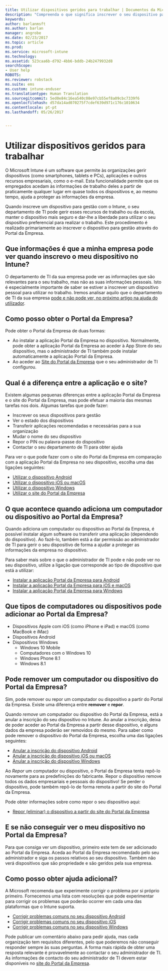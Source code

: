 ```yaml
---
title: Utilizar dispositivos geridos para trabalhar | Documentos da Microsoft
description: "Compreenda o que significa inscrever o seu dispositivo para gestão com o Intune."
keywords: 
author: barlanmsft
ms.author: barlan
manager: angrobe
ms.date: 02/23/2017
ms.topic: article
ms.prod: 
ms.service: microsoft-intune
ms.technology: 
ms.assetid: 523caa6b-d792-4bb6-bddb-24b2479932d8
searchScope:
- User help
ROBOTS: 
ms.reviewer: robstack
ms.suite: ems
ms.custom: intune-enduser
ms.translationtype: Human Translation
ms.sourcegitcommit: 5ed0e84c16ea540c08e97cb55ef8a09cbc7339f6
ms.openlocfilehash: d57da14ad070275f7cdef639d971c176c1010634
ms.contentlocale: pt-pt
ms.lasthandoff: 05/26/2017


---
```


# <a name="use-managed-devices-to-get-work-done"></a>Utilizar dispositivos geridos para trabalhar
O Microsoft Intune é um software que permite às organizações gerir dispositivos (como smartphones, tablets e PCs), aplicações e outros recursos empresariais, como o e-mail. Esta funcionalidade permite que os empregados acedam às informações de trabalho deles a partir de praticamente qualquer lugar em quase todos os dispositivos e, ao mesmo tempo, ajuda a proteger as informações da empresa.

Quando inscreve um dispositivo para gestão com o Intune, o seu departamento de TI pode gerir esses recursos de trabalho ou da escola, manter o dispositivo mais seguro e dar-lhe a liberdade para utilizar o seu dispositivo preferencial para realizar o trabalho. Este procedimento é realizado primariamente ao inscrever o dispositivo para gestão através do Portal da Empresa.

## <a name="what-information-can-my-company-see-when-i-enroll-my-device-in-intune"></a>Que informações é que a minha empresa pode ver quando inscrevo o meu dispositivo no Intune?
O departamento de TI da sua empresa pode ver as informações que são relevantes para o seu trabalho, mas não as suas informações pessoais. Isto é especialmente importante de saber se estiver a inscrever um dispositivo pessoal para utilizar no trabalho. Iremos analisar aquilo que o departamento de TI da sua empresa [pode e não pode ver, no próximo artigo na ajuda do utilizador](what-info-can-your-company-see-when-you-enroll-your-device-in-intune.md).

## <a name="how-do-i-get-the-company-portal"></a>Como posso obter o Portal da Empresa?
Pode obter o Portal da Empresa de duas formas:

- Ao instalar a aplicação Portal da Empresa no dispositivo. Normalmente, pode obter a aplicação Portal da Empresa ao aceder à App Store do seu dispositivo, mas o administrador de TI também pode instalar automaticamente a aplicação Portal da Empresa.
- Ao aceder ao [Site do Portal da Empresa](https://portal.manage.microsoft.com) que o seu administrador de TI configurou.

## <a name="whats-the-difference-between-the-app-and-the-website"></a>Qual é a diferença entre a aplicação e o site?
Existem algumas pequenas diferenças entre a aplicação Portal da Empresa e o site do Portal da Empresa, mas pode efetuar a maioria das mesmas tarefas nos dois. Algumas tarefas que pode fazer:

- Inscrever os seus dispositivos para gestão
- Ver o estado dos dispositivos
- Transferir aplicações recomendadas e necessárias para a sua organização
- Mudar o nome do seu dispositivo
- Repor o PIN ou palavra-passe do dispositivo
- Contactar o seu departamento de TI para obter ajuda

Para ver o que pode fazer com o site do Portal da Empresa em comparação com a aplicação Portal da Empresa no seu dispositivo, escolha uma das ligações seguintes:

- [Utilizar o dispositivo Android](using-your-android-device-with-intune.md)
- [Utilizar o dispositivo iOS ou macOS](using-your-ios-or-macOS-device-with-intune.md)
- [Utilizar o dispositivo Windows](using-your-windows-device-with-intune.md)
- [Utilizar o site do Portal da Empresa](using-the-intune-company-portal-website.md)

## <a name="what-happens-when-you-add-a-computer-or-device-to-the-company-portal"></a>O que acontece quando adiciona um computador ou dispositivo ao Portal da Empresa?
Quando adiciona um computador ou dispositivo ao Portal da Empresa, é possível instalar algum software ou transferir uma aplicação (dependendo do dispositivo). Ao fazê-lo, também está a dar permissão ao administrador de TI para gerir o seu dispositivo de forma a ajudar a proteger as informações da empresa no dispositivo.

Para saber mais sobre o que o administrador de TI pode e não pode ver no seu dispositivo, utilize a ligação que corresponde ao tipo de dispositivo que está a utilizar:

- [Instalar a aplicação Portal da Empresa para Android](what-happens-if-you-install-the-company-portal-app-and-enroll-your-device-in-intune-android.md)
- [Instalar a aplicação Portal da Empresa para iOS e macOS](what-happens-if-you-install-the-company-portal-app-and-enroll-your-device-in-intune-ios.md)
- [Instalar a aplicação Portal da Empresa para Windows](what-info-can-your-company-see-when-you-enroll-your-device-in-intune.md)

## <a name="what-kind-of-computers-or-devices-can-you-add-to-the-company-portal"></a>Que tipos de computadores ou dispositivos pode adicionar ao Portal da Empresa?
-   Dispositivos Apple com iOS (como iPhone e iPad) e macOS (como MacBook e iMac)
-   Dispositivos Android
-   Dispositivos Windows
    -   Windows 10 Mobile
    -   Computadores com o Windows 10
    -   Windows Phone 8.1
    -   Windows 8.1

## <a name="can-you-remove-a-computer-or-device-from-the-company-portal"></a>Pode remover um computador ou dispositivo do Portal da Empresa?
Sim, pode remover ou repor um computador ou dispositivo a partir do Portal da Empresa. Existe uma diferença entre **remover** e **repor**.

Quando *remove* um computador ou dispositivo do Portal da Empresa, está a anular a inscrição do seu dispositivo no Intune. Ao anular a inscrição, deixa de poder aceder ao Portal da Empresa a partir desse dispositivo, e alguns dados da empresa poderão ser removidos do mesmo. Para saber como pode remover o dispositivo do Portal da Empresa, escolha uma das ligações seguintes:

- [Anular a inscrição do dispositivo Android](unenroll-your-device-from-intune-android.md)
- [Anular a inscrição do dispositivo iOS ou macOS](unenroll-your-device-from-intune-ios.md)
- [Anular a inscrição do dispositivo Windows](unenroll-your-device-from-intune-windows.md)

Ao *Repor* um computador ou dispositivo, o Portal da Empresa tenta repô-lo novamente para as predefinições do fabricante. Repor o dispositivo remove todos os dados empresariais e pessoais do dispositivo! Se perder o dispositivo, pode também repô-lo de forma remota a partir do site do Portal da Empresa.

Pode obter informações sobre como repor o seu dispositivo aqui:

- [Repor (eliminar) o dispositivo a partir do site do Portal da Empresa](reset-erase-your-device-cpwebsite.md)

## <a name="what-if-i-cant-see-my-device-in-the-company-portal"></a>E se não conseguir ver o meu dispositivo no Portal da Empresa?
Para que consiga ver um dispositivo, primeiro este tem de ser adicionado ao Portal da Empresa. Aceda ao Portal da Empresa recomendado pelo seu administrador e siga os passos relativos ao seu dispositivo. Também não verá dispositivos que são propriedade e são geridos pela sua empresa.

## <a name="where-else-can-i-go-for-help"></a>Como posso obter ajuda adicional?
A Microsoft recomenda que experimente corrigir o problema por si próprio primeiro. Fornecemos uma lista com resoluções que pode experimentar para corrigir os problemas que poderão ocorrer em cada uma das plataformas que o Intune suporta.

- [Corrigir problemas comuns no seu dispositivo Android](troubleshoot-your-device-android.md)
- [Corrigir problemas comuns no seu dispositivo iOS](troubleshoot-your-device-ios.md)
- [Corrigir problemas comuns no seu dispositivo Windows](troubleshoot-your-device-windows.md)

Pode publicar um comentário abaixo para pedir ajuda, mas cada organização tem requisitos diferentes, pelo que poderemos não conseguir responder sempre às suas perguntas. A forma mais rápida de obter uma resposta relevante é provavelmente ao contactar o seu administrador de TI. As informações de contacto do seu administrador de TI devem estar disponíveis no [site do Portal da Empresa](https://portal.manage.microsoft.com).

